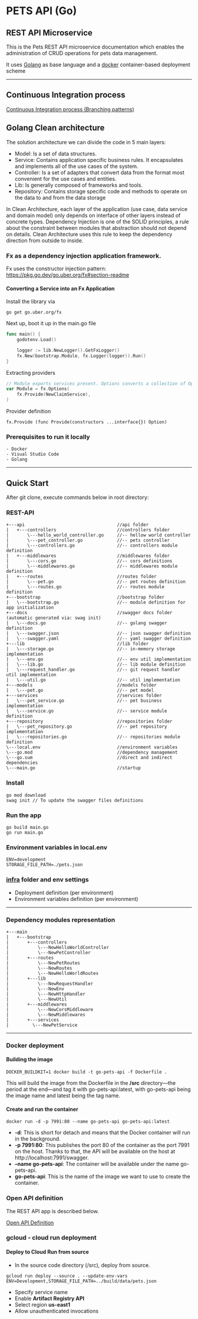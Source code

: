 # PETS API (Go)

## REST API Microservice

This is the Pets REST API microservice documentation which enables the administration of CRUD operations for pets data management.

It uses [Golang](https://go.dev) as base language and a [docker](https://www.docker.com) container-based deployment scheme

---

## Continuous Integration process

[Continuous Integration process (Branching patterns)](https://martinfowler.com/articles/branching-patterns.html)

## Golang Clean architecture

The solution architecture we can divide the code in 5 main layers:

- Model: Is a set of data structures.
- Service: Contains application specific business rules. It encapsulates and implements all of the use cases of the system.
- Controller: Is a set of adapters that convert data from the format most convenient for the use cases and entities.
- Lib: Is generally composed of frameworks and tools.
- Repository: Contains storage specific code and methods to operate on the data to and from the data storage

In Clean Architecture, each layer of the application (use case, data service and domain model) only depends on interface of other layers instead of concrete types. Dependency Injection is one of the SOLID principles, a rule about the constraint between modules that abstraction should not depend on details. Clean Architecture uses this rule to keep the dependency direction from outside to inside.

### Fx as a dependency injection application framework.

Fx uses the constructor injection pattern: https://pkg.go.dev/go.uber.org/fx#section-readme

#### Converting a Service into an Fx Application

Install the library via 

```
go get go.uber.org/fx
```

Next up, boot it up in the main.go file

```go
func main() {
	godotenv.Load()

	logger := lib.NewLogger().GetFxLogger()
	fx.New(bootstrap.Module, fx.Logger(logger)).Run()
}
```

Extracting providers

```go
// Module exports services present. Options converts a collection of Options into a single Option.
var Module = fx.Options(
	fx.Provide(NewClaimService),
)
```

Provider definition

```
fx.Provide (func Provide(constructors ...interface{}) Option)
```

### Prerequisites to run it locally

    - Docker
    - Visual Studio Code
    - Golang    

---

## Quick Start

After git clone, execute commands below in root directory:

### REST-API

```
+---api                                   //api folder
|   +---controllers                       //controllers folder
|       \---hello_world_controller.go     //-- hellow world controller 
|       \---pet_controller.go             //-- pets controller
|       \---controllers.go                //-- controllers module definition
|   +---middlewares                       //middlewares folder
|       \---cors.go                       //-- cors definitions
|       \---middlewares.go                //-- middlewares module definition
|   +---routes                            //routes folder
|       \---pet.go                        //-- pet routes definition
|       \---routes.go                     //-- routes module definition
+---bootstrap                             //bootstrap folder
|   \---bootstrap.go                      //-- module definition for app initialization
+---docs                                  //swagger docs folder (automatic generated via: swag init)
|   \---docs.go                           //-- golang swagger definition
|   \---swagger.json                      //-- json swagger definition
|   \---swagger.yaml                      //-- yaml swagger definition
+---lib                                   //lib folder
|   \---storage.go                        //-- in-memory storage implementation
|   \---env.go                            //-- env util implementation
|   \---lib.go                            //-- lib module definition
|   \---request_handler.go                //-- git request handler util implementation
|   \---util.go                           //-- util implementation
+---models                                //models folder
|   \---pet.go                            //-- pet model
+---services                              //services folder
|   \---pet_service.go                    //-- pet business implementation
|   \---service.go                        //-- service module definition
+---repository                            //repositories folder
|   \---pet_repository.go                 //-- pet repository implementation
|   \---repositories.go                   //-- repositories module definition
\---local.env                             //environment variables
\---go.mod                                //dependency management
\---go.sum                                //direct and indirect dependencies
\---main.go                               //startup
```

### Install

```
go mod download
swag init // To update the swagger files definitions
```

### Run the app

```
go build main.go
go run main.go
```

### Environment variables in local.env

```
ENV=development
STORAGE_FILE_PATH=./pets.json
```

### [infra](infra/) folder and env settings

- Deployment definition (per environment)
- Environment variables definition (per environment)

---

### Dependency modules representation

```
+---main                                   
|   +---bootstrap                       
|       +---controllers
|       	\---NewHelloWorldController
|       	\---NewPetController
|       +---routes
|       	\---NewPetRoutes
|       	\---NewRoutes
|       	\---NewHelloWorldRoutes
|       +---lib
|       	\---NewRequestHandler
|       	\---NewEnv
|       	\---NewHttpHandler
|       	\---NewUtil
|       +---middlewares
|       	\---NewCorsMiddleware
|       	\---NewMiddlewares
|       +---services
|         \---NewPetService  
```

---

### Docker deployment

#### Building the image


```
DOCKER_BUILDKIT=1 docker build -t go-pets-api -f Dockerfile .
```

This will build the image from the Dockerfile in the **/src** directory—the period at the end—and tag it with go-pets-api:latest, with go-pets-api being the image name and latest being the tag name.

#### Create and run the container

```
docker run -d -p 7991:80 --name go-pets-api go-pets-api:latest
```

- **-d**: This is short for detach and means that the Docker container will run in the background.
- **-p 7991:80**: This publishes the port 80 of the container as the port 7991 on the host. Thanks to that, the API will be available on the host at http://localhost:7991/swagger.
- **–name go-pets-api**: The container will be available under the name go-pets-api. 
- **go-pets-api**: This is the name of the image we want to use to create the container.

### Open API definition

The REST API app is described below.

[Open API Definition](./src/docs/swagger.json)

### gcloud - cloud run deployment

#### Deploy to Cloud Run from source

- In the source code directory (/src), deploy from source.

```
gcloud run deploy --source . --update-env-vars ENV=Development,STORAGE_FILE_PATH=../build/data/pets.json
```

- Specify service name
- Enable **Artifact Registry API**
- Select region **us-east1**
- Allow unauthenticated invocations
